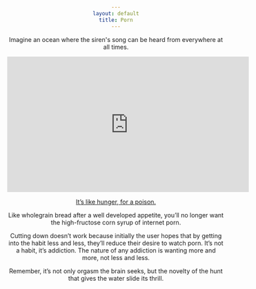 ```yaml
---
layout: default
title: Porn
---
```

<style>
body {
  text-align: center;
}
</style>

Imagine an ocean where the siren's song can be heard from everywhere at all times.

<iframe width="560" height="315" src="https://www.youtube.com/embed/Vtp31feyTfM" title="YouTube video player" frameborder="0" allow="accelerometer; autoplay; clipboard-write; encrypted-media; gyroscope; picture-in-picture" allowfullscreen></iframe>

[It’s like hunger, for a poison.](https://easypeasymethod.org/)

Like wholegrain bread after a well developed appetite, you’ll no longer want the high-fructose corn syrup of internet porn.

Cutting down doesn’t work because initially the user hopes that by getting into the habit less and less, they’ll reduce their desire to watch porn. It’s not a habit, it’s addiction. The nature of any addiction is wanting more and more, not less and less.

Remember, it’s not only orgasm the brain seeks, but the novelty of the hunt that gives the water slide its thrill.